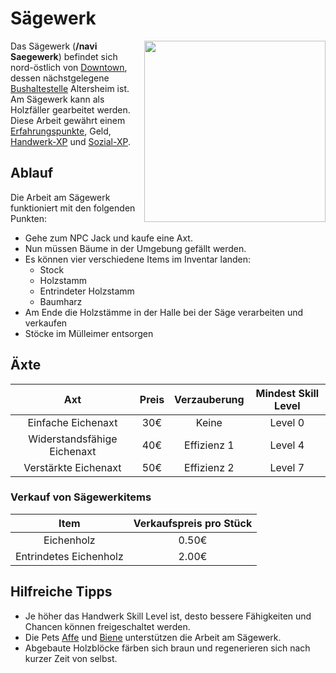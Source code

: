 # Sägewerk 


<img align="right" width="290" eight="290" src="../../../assets/image/nebenjobs/Sägewerk.png">



Das Sägewerk (**/navi Saegewerk**) befindet sich nord-östlich von [Downtown](../../pages/gebiete/downtown.md), dessen nächstgelegene [Bushaltestelle](../../pages/öpnv/bus.md) Altersheim ist.
Am Sägewerk kann als Holzfäller gearbeitet werden. Diese Arbeit gewährt einem [Erfahrungspunkte](../../pages/allgemein/level.md), Geld, [Handwerk-XP](../../pages/skills/handwerk.md) und [Sozial-XP](../../pages/skills/social.md). 

## Ablauf

Die Arbeit am Sägewerk funktioniert mit den folgenden Punkten:

*  Gehe zum NPC Jack und kaufe eine Axt. 
*  Nun müssen Bäume in der Umgebung gefällt werden.
*  Es können vier verschiedene Items im Inventar landen: 
      *  Stock 
      *  Holzstamm 
      *  Entrindeter Holzstamm
      *  Baumharz
*  Am Ende die Holzstämme in der Halle bei der Säge verarbeiten und verkaufen
*  Stöcke im Mülleimer entsorgen

## Äxte

| Axt | Preis | Verzauberung | Mindest Skill Level |
| :-: | :-: | :-: | :-: |
| Einfache Eichenaxt | 30€ | Keine | Level 0 |
| Widerstandsfähige Eichenaxt | 40€ | Effizienz 1 | Level 4 |
| Verstärkte Eichenaxt | 50€ | Effizienz 2 | Level 7 |

### Verkauf von Sägewerkitems

| Item | Verkaufspreis pro Stück |
|:-:|:-:|
| Eichenholz | 0.50€ |
| Entrindetes Eichenholz| 2.00€ |

## Hilfreiche Tipps

* Je höher das Handwerk Skill Level ist, desto bessere Fähigkeiten und Chancen können freigeschaltet werden.
* Die Pets [Affe](../../pages/pets/affe.md) und [Biene](../../pages/pets/biene.md) unterstützen die Arbeit am Sägewerk.
* Abgebaute Holzblöcke färben sich braun und regenerieren sich nach kurzer Zeit von selbst.

